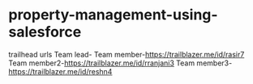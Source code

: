 # property-management-using-salesforce
trailhead urls
Team lead-
Team member-https://trailblazer.me/id/rasir7
Team member2-https://trailblazer.me/id/rranjani3
Team member3-https://trailblazer.me/id/reshn4
